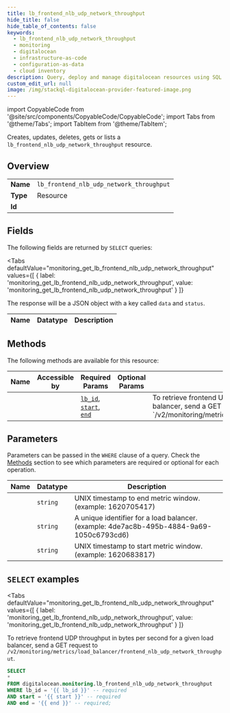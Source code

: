 ```yaml
--- 
title: lb_frontend_nlb_udp_network_throughput
hide_title: false
hide_table_of_contents: false
keywords:
  - lb_frontend_nlb_udp_network_throughput
  - monitoring
  - digitalocean
  - infrastructure-as-code
  - configuration-as-data
  - cloud inventory
description: Query, deploy and manage digitalocean resources using SQL
custom_edit_url: null
image: /img/stackql-digitalocean-provider-featured-image.png
---
```


import CopyableCode from '@site/src/components/CopyableCode/CopyableCode';
import Tabs from '@theme/Tabs';
import TabItem from '@theme/TabItem';

Creates, updates, deletes, gets or lists a <code>lb_frontend_nlb_udp_network_throughput</code> resource.

## Overview
<table><tbody>
<tr><td><b>Name</b></td><td><code>lb_frontend_nlb_udp_network_throughput</code></td></tr>
<tr><td><b>Type</b></td><td>Resource</td></tr>
<tr><td><b>Id</b></td><td><CopyableCode code="digitalocean.monitoring.lb_frontend_nlb_udp_network_throughput" /></td></tr>
</tbody></table>

## Fields

The following fields are returned by `SELECT` queries:

<Tabs
    defaultValue="monitoring_get_lb_frontend_nlb_udp_network_throughput"
    values={[
        { label: 'monitoring_get_lb_frontend_nlb_udp_network_throughput', value: 'monitoring_get_lb_frontend_nlb_udp_network_throughput' }
    ]}
>
<TabItem value="monitoring_get_lb_frontend_nlb_udp_network_throughput">

The response will be a JSON object with a key called `data` and `status`.

<table>
<thead>
    <tr>
    <th>Name</th>
    <th>Datatype</th>
    <th>Description</th>
    </tr>
</thead>
<tbody>
</tbody>
</table>
</TabItem>
</Tabs>

## Methods

The following methods are available for this resource:

<table>
<thead>
    <tr>
    <th>Name</th>
    <th>Accessible by</th>
    <th>Required Params</th>
    <th>Optional Params</th>
    <th>Description</th>
    </tr>
</thead>
<tbody>
<tr>
    <td><a href="#monitoring_get_lb_frontend_nlb_udp_network_throughput"><CopyableCode code="monitoring_get_lb_frontend_nlb_udp_network_throughput" /></a></td>
    <td><CopyableCode code="select" /></td>
    <td><a href="#parameter-lb_id"><code>lb_id</code></a>, <a href="#parameter-start"><code>start</code></a>, <a href="#parameter-end"><code>end</code></a></td>
    <td></td>
    <td>To retrieve frontend UDP throughput in bytes per second for a given load balancer, send a GET request to `/v2/monitoring/metrics/load_balancer/frontend_nlb_udp_network_throughput`.</td>
</tr>
</tbody>
</table>

## Parameters

Parameters can be passed in the `WHERE` clause of a query. Check the [Methods](#methods) section to see which parameters are required or optional for each operation.

<table>
<thead>
    <tr>
    <th>Name</th>
    <th>Datatype</th>
    <th>Description</th>
    </tr>
</thead>
<tbody>
<tr id="parameter-end">
    <td><CopyableCode code="end" /></td>
    <td><code>string</code></td>
    <td>UNIX timestamp to end metric window. (example: 1620705417)</td>
</tr>
<tr id="parameter-lb_id">
    <td><CopyableCode code="lb_id" /></td>
    <td><code>string</code></td>
    <td>A unique identifier for a load balancer. (example: 4de7ac8b-495b-4884-9a69-1050c6793cd6)</td>
</tr>
<tr id="parameter-start">
    <td><CopyableCode code="start" /></td>
    <td><code>string</code></td>
    <td>UNIX timestamp to start metric window. (example: 1620683817)</td>
</tr>
</tbody>
</table>

## `SELECT` examples

<Tabs
    defaultValue="monitoring_get_lb_frontend_nlb_udp_network_throughput"
    values={[
        { label: 'monitoring_get_lb_frontend_nlb_udp_network_throughput', value: 'monitoring_get_lb_frontend_nlb_udp_network_throughput' }
    ]}
>
<TabItem value="monitoring_get_lb_frontend_nlb_udp_network_throughput">

To retrieve frontend UDP throughput in bytes per second for a given load balancer, send a GET request to `/v2/monitoring/metrics/load_balancer/frontend_nlb_udp_network_throughput`.

```sql
SELECT
*
FROM digitalocean.monitoring.lb_frontend_nlb_udp_network_throughput
WHERE lb_id = '{{ lb_id }}' -- required
AND start = '{{ start }}' -- required
AND end = '{{ end }}' -- required;
```
</TabItem>
</Tabs>
